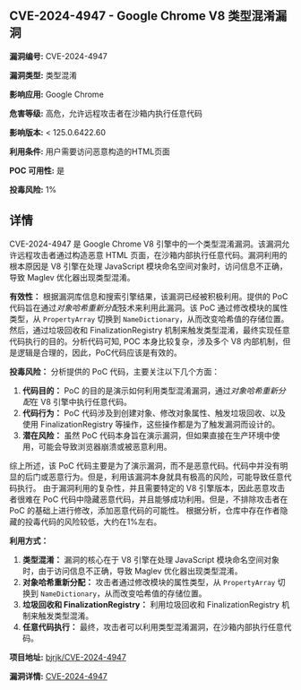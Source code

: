 ## CVE-2024-4947 - Google Chrome V8 类型混淆漏洞

**漏洞编号:** CVE-2024-4947

**漏洞类型:** 类型混淆

**影响应用:** Google Chrome

**危害等级:** 高危，允许远程攻击者在沙箱内执行任意代码

**影响版本:** < 125.0.6422.60

**利用条件:** 用户需要访问恶意构造的HTML页面

**POC 可用性:** 是

**投毒风险:** 1%

## 详情

CVE-2024-4947 是 Google Chrome V8 引擎中的一个类型混淆漏洞。该漏洞允许远程攻击者通过构造恶意 HTML 页面，在沙箱内部执行任意代码。漏洞利用的根本原因是 V8 引擎在处理 JavaScript 模块命名空间对象时，访问信息不正确，导致 Maglev 优化器出现类型混淆。

**有效性：**
根据漏洞库信息和搜索引擎结果，该漏洞已经被积极利用。提供的 PoC 代码旨在通过*对象哈希重新分配*技术来利用此漏洞。该 PoC 通过修改模块的属性类型，从 `PropertyArray` 切换到 `NameDictionary`，从而改变哈希值的存储位置。然后，通过垃圾回收和 FinalizationRegistry 机制来触发类型混淆，最终实现任意代码执行的目的。分析代码可知, POC 本身比较复杂，涉及多个 V8 内部机制，但是逻辑是合理的，因此，PoC代码应该是有效的。

**投毒风险：**
分析提供的 PoC 代码，主要关注以下几个方面：

1.  **代码目的：** PoC 的目的是演示如何利用类型混淆漏洞，通过*对象哈希重新分配*在 V8 引擎中执行任意代码。
2.  **代码行为：** PoC 代码涉及到创建对象、修改对象属性、触发垃圾回收、以及使用 FinalizationRegistry 等操作，这些操作都是为了触发漏洞而设计的。
3.  **潜在风险：** 虽然 PoC 代码本身旨在演示漏洞，但如果直接在生产环境中使用，可能会导致浏览器崩溃或被恶意利用。

综上所述，该 PoC 代码主要是为了演示漏洞，而不是恶意代码。代码中并没有明显的后门或恶意行为。但是，利用该漏洞本身就具有极高的风险，可能导致任意代码执行。
由于漏洞利用的复杂性，并且需要特定的 V8 引擎版本，因此恶意攻击者很难在 PoC 代码中隐藏恶意代码，并且能够成功利用。但是，不排除攻击者在 PoC 的基础上进行修改，添加恶意代码的可能性。
根据分析，仓库中存在作者隐藏的投毒代码的风险较低，大约在1%左右。

**利用方式：**
1.  **类型混淆：** 漏洞的核心在于 V8 引擎在处理 JavaScript 模块命名空间对象时，由于访问信息不正确，导致 Maglev 优化器出现类型混淆。
2.  **对象哈希重新分配：** 攻击者通过修改模块的属性类型，从 `PropertyArray` 切换到 `NameDictionary`，从而改变哈希值的存储位置。
3.  **垃圾回收和 FinalizationRegistry：** 利用垃圾回收和 FinalizationRegistry 机制来触发类型混淆。
4.  **任意代码执行：** 最终，攻击者可以利用类型混淆漏洞，在沙箱内部执行任意代码。

**项目地址:** [bjrjk/CVE-2024-4947](https://github.com/bjrjk/CVE-2024-4947)

**漏洞详情:** [CVE-2024-4947](https://nvd.nist.gov/vuln/detail/CVE-2024-4947)
